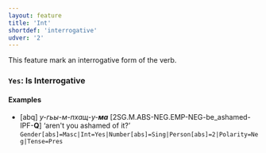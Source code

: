 ```yaml
---
layout: feature
title: 'Int'
shortdef: 'interrogative'
udver: '2'
---
```


This feature mark an interrogative form of the verb.

### <a name="Yes">`Yes`</a>: Is Interrogative

#### Examples

* [abq] _у-гьы-м-пхащ-у-<b>ма</b>_ [2SG.M.ABS-NEG.EMP-NEG-be_ashamed-IPF-<b>Q</b>] ‘aren't you ashamed of it?’ `Gender[abs]=Masc|Int=Yes|Number[abs]=Sing|Person[abs]=2|Polarity=Neg|Tense=Pres`
<!-- Interlanguage links updated Po lis 14 15:34:47 CET 2022 -->

